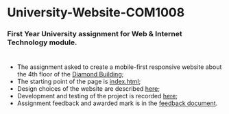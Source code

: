 # University-Website-COM1008

### First Year University assignment for Web & Internet Technology module.

# 

- The assignment asked to create a mobile-first responsive website about the 4th floor of the [Diamond Building](https://www.sheffield.ac.uk/engineering/diamond);
- The starting point of the page is [index.html](index.html);
- Design choices of the website are described [here](documentation/design.pdf);
- Development and testing of the project is recorded [here](documentation/developandtest.pdf);
- Assignment feedback and awarded mark is in the [feedback document](Feedback.pdf).